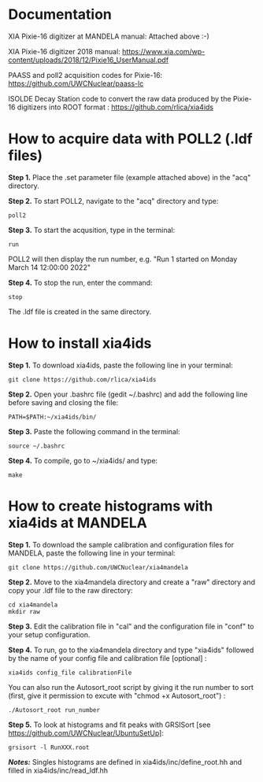 # Documentation

XIA Pixie-16 digitizer at MANDELA manual: Attached above :-)

XIA Pixie-16 digitizer 2018 manual: https://www.xia.com/wp-content/uploads/2018/12/Pixie16_UserManual.pdf

PAASS and poll2 acquisition codes for Pixie-16: https://github.com/UWCNuclear/paass-lc

ISOLDE Decay Station code to convert the raw data produced by the Pixie-16 digitizers into ROOT format : https://github.com/rlica/xia4ids

#  How to acquire data with POLL2 (.ldf files)

**Step 1.** Place the .set parameter file (example attached above) in the "acq" directory.

**Step 2.** To start POLL2, navigate to the "acq" directory and type:

    poll2
   
**Step 3.** To start the acqusition, type in the terminal:

    run

POLL2 will then display the run number, e.g. "Run 1 started on Monday March 14 12:00:00 2022"

**Step 4.** To stop the run, enter the command:

    stop
    
The .ldf file is created in the same directory.    
      
# How to install xia4ids

**Step 1.**	To download xia4ids, paste the following line in your terminal:

    git clone https://github.com/rlica/xia4ids
    
**Step 2.**	Open your .bashrc file (gedit ~/.bashrc) and add the following line before saving and closing the file:

    PATH=$PATH:~/xia4ids/bin/

**Step 3.**	Paste the following command in the terminal:

    source ~/.bashrc

**Step 4.**	To compile, go to ~/xia4ids/ and type:

    make
   
# How to create histograms with xia4ids at MANDELA

**Step 1.** To download the sample calibration and configuration files for MANDELA, paste the following line in your terminal:

    git clone https://github.com/UWCNuclear/xia4mandela

**Step 2.**	Move to the xia4mandela directory and create a "raw" directory and copy your .ldf file to the raw directory:

    cd xia4mandela
    mkdir raw

**Step 3.**	Edit the calibration file in "cal" and the configuration file in "conf" to your setup configuration.

**Step 4.**	To run, go to the xia4mandela directory and type "xia4ids" followed by the name of your config file and calibration file [optional] :

    xia4ids config_file calibrationFile
    
You can also run the Autosort_root script by giving it the run number to sort (first, give it permission to excute with "chmod +x Autosort_root") : 

    ./Autosort_root run_number

**Step 5.**	To look at histograms and fit peaks with GRSISort [see https://github.com/UWCNuclear/UbuntuSetUp]:

    grsisort -l RunXXX.root
    

***Notes:*** Singles histograms are defined in xia4ids/inc/define_root.hh and filled in xia4ids/inc/read_ldf.hh
 
